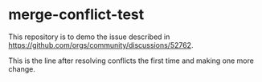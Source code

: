 # merge-conflict-test
This repository is to demo the issue described in https://github.com/orgs/community/discussions/52762.

This is the line after resolving conflicts the first time and making one more change.
